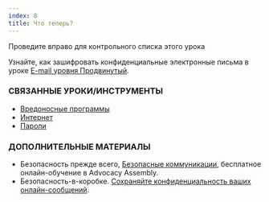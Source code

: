 ```yaml
---
index: 8
title: Что теперь?
---
```

Проведите вправо для контрольного списка этого урока

Узнайте, как зашифровать конфиденциальные электронные письма в уроке [E-mail уровня Продвинутый](umbrella://communications/email/advanced).

### СВЯЗАННЫЕ УРОКИ/ИНСТРУМЕНТЫ

*   [Вредоносные программы](umbrella://information/malware)
*   [Интернет](umbrella://communications/the-internet)
*   [Пароли](umbrella://information/passwords)

### ДОПОЛНИТЕЛЬНЫЕ МАТЕРИАЛЫ

*   Безопасность прежде всего, [Безопасные коммуникации](https://advocacyassembly.org/en/courses/33/#/chapter/1/lesson/1), бесплатное онлайн-обучение в Advocacy Assembly.
*   Безопасность-в-коробке. [Сохраняйте конфиденциальность ваших онлайн-сообщений](https://securityinabox.org/en/guide/secure-communication).